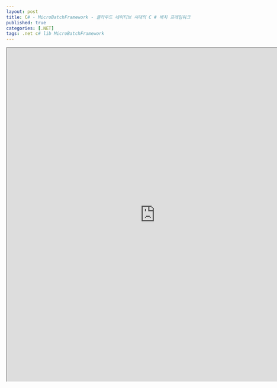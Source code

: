 ```yaml
---
layout: post
title: C# - MicroBatchFramework - 클라우드 네이티브 시대의 C # 배치 프레임워크
published: true
categories: [.NET]
tags: .net c# lib MicroBatchFramework
---  
```

<iframe width="800" height="900" src="https://docs.google.com/document/d/e/2PACX-1vTVHJfR-m3rkOp7dgp2uCLSKyWC1IbFdL4XJpD7jDrogkdZvg9RygYw_SBc4KXQMnPIWI7akTUGCuES/pub?embedded=true"></iframe>   
  
   